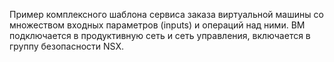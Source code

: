 Пример комплексного шаблона сервиса заказа виртуальной машины со множеством входных параметров (inputs) и операций над ними.
ВМ подключается в продуктивную сеть и сеть управления, включается в группу безопасности NSX.
